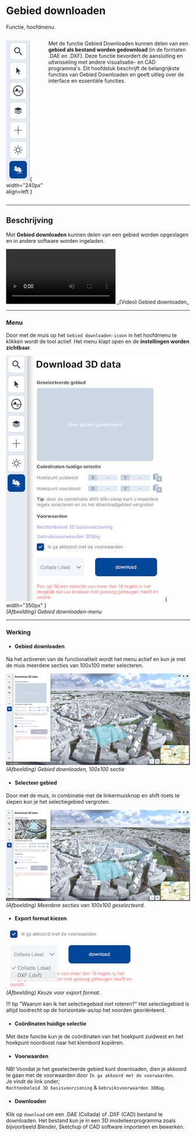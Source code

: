 # Gebied downloaden

Functie, hoofdmenu.  

<div style="display: flex; align-items: flex-start; gap: 15px;" markdown>

   ![Zonnestand](../handleiding/imgs/gebied.downloaden.menu.main.png){ width="240px" align=left }


Met de functie Gebied Downloaden kunnen delen van een **gebied als bestand worden gedownload** (in de formaten .DAE en .DXF). Deze functie bevordert de aansluiting en uitwisseling met andere visualisatie- en CAD programma's. 
Dit hoofdstuk beschrijft de belangrijkste functies van Gebied Downloaden en geeft uitleg over de interface en essentiële functies.  
</div>

---

## Beschrijving

Met **Gebied downloaden** kunnen delen van een gebied worden opgeslagen en in andere software worden ingeladen. 

<video controls>
<source src="../video/gebied.downloaden.mp4" type="video/mp4">
</video>
_(Video) Gebied downloaden_

---


### **Menu**
Door met de muis op het `Gebied downloaden-icoon` in het hoofdmenu te klikken wordt de tool actief. Het menu klapt open en de **instellingen worden zichtbaar**.

![Building Blocks](../handleiding/imgs/gebied.downloaden.menu.png){ width="350px" }  
_(Afbeelding) Gebied downloaden-menu_

---

### **Werking**

* #### **Gebied downloaden**   
Na het activeren van de functionaliteit wordt het menu actief en kun je met de muis meerdere secties van 100x100 meter selecteren.

![Building Blocks](../handleiding/imgs/gebied.downloaden.segment.png)
_(Afbeelding) Gebied downloaden, 100x100 sectie_
 
* #### **Selecteer gebied**   
Door met de muis, in combinatie met de linkermuisknop en shift-toets te slepen kun je het selectiegebied vergroten.  

![Building Blocks](../handleiding/imgs/gebied.downloaden.selectie.png)
_(Afbeelding) Meerdere secties van 100x100 geselecteerd._

* #### **Export format kiezen**
![Building Blocks](../handleiding/imgs/gebied.downloaden.export.format.png)  
_(Afbeelding) Keuze voor export format._

!!! tip "Waarom kan ik het selectiegebied niet roteren?"
	Het selectiegebied is altijd loodrecht op de horizontale-as/op het noorden georiënteerd.

* #### **Coördinaten huidige selectie**   
Met deze functie kun je de coördinaten van het hoekpunt zuidwest en het hoekpunt noordoost naar het klembord kopiëren.

* #### **Voorwaarden**   
NB! Voordat je het geselecteerde gebied kunt downloaden, dien je akkoord te gaan met de voorwaarden door `Ik ga akkoord met de voorwaarden`.  
Je vindt de link onder;  
`Rechtenbeleid 3D basisvoorziening` & 
`Gebruiksvoorwaarden 3DBag`.

* #### **Downloaden**   
Klik op `download` om een .DAE (Collada) of .DXF (CAD) bestand te downloaden. Het bestand kun je in een 3D modelleerprogramma zoals bijvoorbeeld Blender, Sketchup of CAD software importeren en bewerken.
